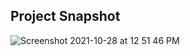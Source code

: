 ## Project Snapshot
![Screenshot 2021-10-28 at 12 51 46 PM](https://user-images.githubusercontent.com/79516853/139326027-dd47ed03-eb64-4822-9d76-3259f7ef0121.png)
